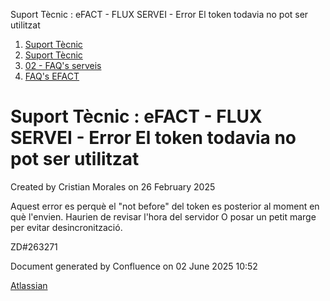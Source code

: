 Suport Tècnic : eFACT - FLUX SERVEI - Error El token todavia no pot ser utilitzat  

1.  [Suport Tècnic](index.html)
2.  [Suport Tècnic](13893782.html)
3.  [02 - FAQ's serveis](26313393.html)
4.  [FAQ's EFACT](30867754.html)

Suport Tècnic : eFACT - FLUX SERVEI - Error El token todavia no pot ser utilitzat
=================================================================================

Created by Cristian Morales on 26 February 2025

Aquest error es perquè el "not before" del token es posterior al moment en què l'envien. Haurien de revisar l'hora del servidor O posar un petit marge per evitar desincronització.

ZD#263271

  

  

Document generated by Confluence on 02 June 2025 10:52

[Atlassian](http://www.atlassian.com/)